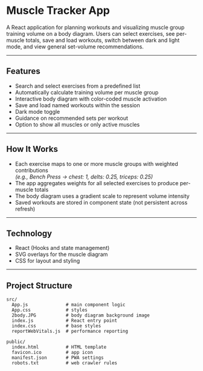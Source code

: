 # Muscle Tracker App

A React application for planning workouts and visualizing muscle group training volume on a body diagram. Users can select exercises, see per-muscle totals, save and load workouts, switch between dark and light mode, and view general set-volume recommendations.

---

## Features

- Search and select exercises from a predefined list  
- Automatically calculate training volume per muscle group  
- Interactive body diagram with color-coded muscle activation  
- Save and load named workouts within the session  
- Dark mode toggle  
- Guidance on recommended sets per workout  
- Option to show all muscles or only active muscles  

---

## How It Works

- Each exercise maps to one or more muscle groups with weighted contributions  
  *(e.g., Bench Press → chest: 1, delts: 0.25, triceps: 0.25)*  
- The app aggregates weights for all selected exercises to produce per-muscle totals  
- The body diagram uses a gradient scale to represent volume intensity  
- Saved workouts are stored in component state (not persistent across refresh)  

---

## Technology

- React (Hooks and state management)  
- SVG overlays for the muscle diagram  
- CSS for layout and styling  

---

## Project Structure

```text
src/
  App.js              # main component logic
  App.css             # styles
  2body.JPG           # body diagram background image
  index.js            # React entry point
  index.css           # base styles
  reportWebVitals.js  # performance reporting

public/
  index.html          # HTML template
  favicon.ico         # app icon
  manifest.json       # PWA settings
  robots.txt          # web crawler rules
